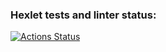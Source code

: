 ### Hexlet tests and linter status:
[![Actions Status](https://github.com/YAV88/python-project-50/workflows/hexlet-check/badge.svg)](https://github.com/YAV88/python-project-50/actions)